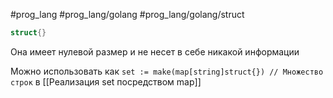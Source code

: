 #prog_lang #prog_lang/golang #prog_lang/golang/struct

```go
struct{}
```

Она имеет нулевой размер и не несет в себе никакой информации

Можно использовать как `set := make(map[string]struct{}) // Множество строк` в [[Реализация set посредством map]]
